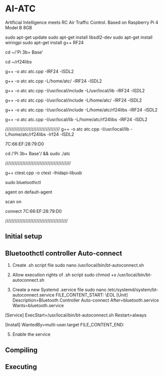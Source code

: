 # AI-ATC
Artificial Intelligence meets RC Air Traffic Control. Based on Raspberry Pi 4 Model B 8GB


sudo apt-get update
sudo apt-get install libsdl2-dev
sudo apt-get install wiringpi
sudo apt-get install g++ RF24 

cd ~/'Pi 3b+ Base'

cd ~/rf24libs

g++ -o atc atc.cpp -lRF24 -lSDL2

g++ -o atc atc.cpp -L/home/atc/ -lRF24 -lSDL2


g++ -o atc atc.cpp -I/usr/local/include -L/usr/local/lib -lRF24 -lSDL2

g++ -o atc atc.cpp -I/usr/local/include -L/home/atc/ -lRF24 -lSDL2

g++ -o atc atc.cpp -I/usr/local/include -L/home/atc/rf24libs -lRF24 -lSDL2

g++ -o atc atc.cpp -I/usr/local/lib -L/home/atc/rf24libs -lRF24 -lSDL2

///////////////////////////////////
g++ -o atc atc.cpp -I/usr/local/lib -L/home/atc/rf24libs -lrf24 -lSDL2


7C:66:EF:28:79:D0


cd /'Pi 3b+ Base'/ && sudo ./atc


//////////////////////////////////////////

g++ ctest.cpp -o ctest -lhidapi-libusb


sudo bluetoothctl

agent on
default-agent

scan on

connect 7C:66:EF:28:79:D0


////////////////////////////////////////

## Initial setup


## Bluetoothctl controller Auto-connect
  1) Create .sh script file
    sudo nano /usr/local/bin/bt-autoconnect.sh

  2) Allow execution rights of .sh script
    sudo chmod +x /usr/local/bin/bt-autoconnect.sh

  3) Create a new Systemd .service file
    sudo nano /etc/systemd/system/bt-autoconnect.service
FILE_CONTENT_START: \EOL
[Unit]
Description=Bluetooth Controller Auto-connect
After=bluetooth.service
Wants=bluetooth.service

[Service]
ExecStart=/usr/local/bin/bt-autoconnect.sh
Restart=always

[Install]
WantedBy=multi-user.target
FILE_CONTENT_END:        
    
      

  5) Enable the service
    

## Compiling


## Executing





